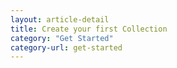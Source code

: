 ```yaml
---
layout: article-detail
title: Create your first Collection
category: "Get Started"
category-url: get-started
---
```


<!-- for rework: needs to include info about how to create collections, what they do, why you'd use them. Should also include a short, easy tutorial where users can try out collections, for example, see https://learning.postman.com/docs/getting-started/first-steps/creating-the-first-collection/ -->